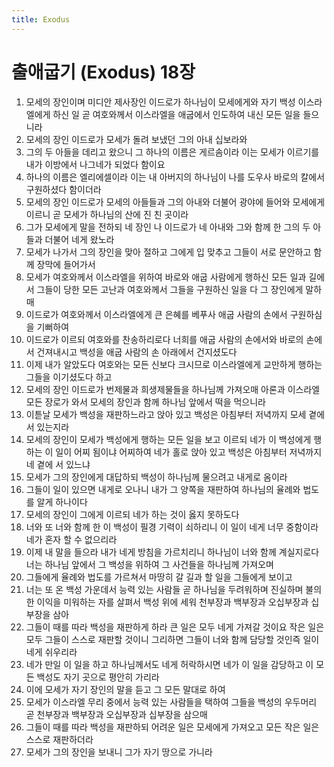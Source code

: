```yaml
---
title: Exodus
---
```


# 출애굽기 (Exodus) 18장
1. 모세의 장인이며 미디안 제사장인 이드로가 하나님이 모세에게와 자기 백성 이스라엘에게 하신 일 곧 여호와께서 이스라엘을 애굽에서 인도하여 내신 모든 일을 들으니라
1. 모세의 장인 이드로가 모세가 돌려 보냈던 그의 아내 십보라와
1. 그의 두 아들을 데리고 왔으니 그 하나의 이름은 게르솜이라 이는 모세가 이르기를 내가 이방에서 나그네가 되었다 함이요
1. 하나의 이름은 엘리에셀이라 이는 내 아버지의 하나님이 나를 도우사 바로의 칼에서 구원하셨다 함이더라
1. 모세의 장인 이드로가 모세의 아들들과 그의 아내와 더불어 광야에 들어와 모세에게 이르니 곧 모세가 하나님의 산에 진 친 곳이라
1. 그가 모세에게 말을 전하되 네 장인 나 이드로가 네 아내와 그와 함께 한 그의 두 아들과 더불어 네게 왔노라
1. 모세가 나가서 그의 장인을 맞아 절하고 그에게 입 맞추고 그들이 서로 문안하고 함께 장막에 들어가서
1. 모세가 여호와께서 이스라엘을 위하여 바로와 애굽 사람에게 행하신 모든 일과 길에서 그들이 당한 모든 고난과 여호와께서 그들을 구원하신 일을 다 그 장인에게 말하매
1. 이드로가 여호와께서 이스라엘에게 큰 은혜를 베푸사 애굽 사람의 손에서 구원하심을 기뻐하여
1. 이드로가 이르되 여호와를 찬송하리로다 너희를 애굽 사람의 손에서와 바로의 손에서 건져내시고 백성을 애굽 사람의 손 아래에서 건지셨도다
1. 이제 내가 알았도다 여호와는 모든 신보다 크시므로 이스라엘에게 교만하게 행하는 그들을 이기셨도다 하고
1. 모세의 장인 이드로가 번제물과 희생제물들을 하나님께 가져오매 아론과 이스라엘 모든 장로가 와서 모세의 장인과 함께 하나님 앞에서 떡을 먹으니라
1. 이튿날 모세가 백성을 재판하느라고 앉아 있고 백성은 아침부터 저녁까지 모세 곁에 서 있는지라
1. 모세의 장인이 모세가 백성에게 행하는 모든 일을 보고 이르되 네가 이 백성에게 행하는 이 일이 어찌 됨이냐 어찌하여 네가 홀로 앉아 있고 백성은 아침부터 저녁까지 네 곁에 서 있느냐
1. 모세가 그의 장인에게 대답하되 백성이 하나님께 물으려고 내게로 옴이라
1. 그들이 일이 있으면 내게로 오나니 내가 그 양쪽을 재판하여 하나님의 율례와 법도를 알게 하나이다
1. 모세의 장인이 그에게 이르되 네가 하는 것이 옳지 못하도다
1. 너와 또 너와 함께 한 이 백성이 필경 기력이 쇠하리니 이 일이 네게 너무 중함이라 네가 혼자 할 수 없으리라
1. 이제 내 말을 들으라 내가 네게 방침을 가르치리니 하나님이 너와 함께 계실지로다 너는 하나님 앞에서 그 백성을 위하여 그 사건들을 하나님께 가져오며
1. 그들에게 율례와 법도를 가르쳐서 마땅히 갈 길과 할 일을 그들에게 보이고
1. 너는 또 온 백성 가운데서 능력 있는 사람들 곧 하나님을 두려워하며 진실하며 불의한 이익을 미워하는 자를 살펴서 백성 위에 세워 천부장과 백부장과 오십부장과 십부장을 삼아
1. 그들이 때를 따라 백성을 재판하게 하라 큰 일은 모두 네게 가져갈 것이요 작은 일은 모두 그들이 스스로 재판할 것이니 그리하면 그들이 너와 함께 담당할 것인즉 일이 네게 쉬우리라
1. 네가 만일 이 일을 하고 하나님께서도 네게 허락하시면 네가 이 일을 감당하고 이 모든 백성도 자기 곳으로 평안히 가리라
1. 이에 모세가 자기 장인의 말을 듣고 그 모든 말대로 하여
1. 모세가 이스라엘 무리 중에서 능력 있는 사람들을 택하여 그들을 백성의 우두머리 곧 천부장과 백부장과 오십부장과 십부장을 삼으매
1. 그들이 때를 따라 백성을 재판하되 어려운 일은 모세에게 가져오고 모든 작은 일은 스스로 재판하더라
1. 모세가 그의 장인을 보내니 그가 자기 땅으로 가니라